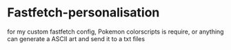 # Fastfetch-personalisation
for my custom fastfetch config, Pokemon colorscripts is require, or anything can generate a ASCII art and send it to a txt files

